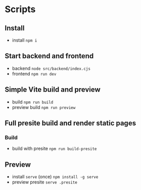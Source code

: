 # Scripts

## Install

- install `npm i`

## Start backend and frontend

- backend `node src/backend/index.cjs`
- frontend `npm run dev`

## Simple Vite build and preview

- build `npm run build`
- preview build `npm run preview`

## Full presite build and render static pages

### Build

- build with presite `npm run build-presite`

## Preview

- install `serve` (once) `npm install -g serve`
- preview presite `serve .presite`

